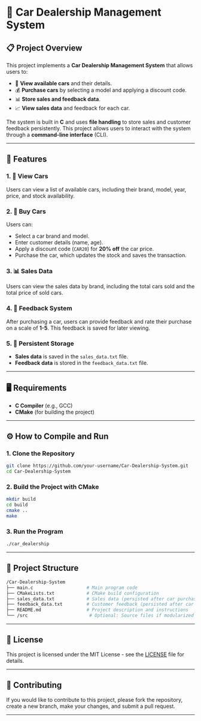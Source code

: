 # 🚗 Car Dealership Management System

## 📋 Project Overview

This project implements a **Car Dealership Management System** that allows users to:
- 🚗 **View available cars** and their details.
- 💰 **Purchase cars** by selecting a model and applying a discount code.
- 📊 **Store sales and feedback data**.
- 📈 **View sales data** and feedback for each car.

The system is built in **C** and uses **file handling** to store sales and customer feedback persistently. This project allows users to interact with the system through a **command-line interface** (CLI).

---

## 🔧 Features

### 1. **🚙 View Cars**
Users can view a list of available cars, including their brand, model, year, price, and stock availability.

### 2. **💸 Buy Cars**
Users can:
- Select a car brand and model.
- Enter customer details (name, age).
- Apply a discount code (`CAR20`) for **20% off** the car price.
- Purchase the car, which updates the stock and saves the transaction.

### 3. **📊 Sales Data**
Users can view the sales data by brand, including the total cars sold and the total price of sold cars.

### 4. **📝 Feedback System**
After purchasing a car, users can provide feedback and rate their purchase on a scale of **1-5**. This feedback is saved for later viewing.

### 5. **💾 Persistent Storage**
- **Sales data** is saved in the `sales_data.txt` file.
- **Feedback data** is stored in the `feedback_data.txt` file.

---

## 🖥️ Requirements

- **C Compiler** (e.g., GCC)
- **CMake** (for building the project)

---

## ⚙️ How to Compile and Run

### 1. Clone the Repository

```bash
git clone https://github.com/your-username/Car-Dealership-System.git
cd Car-Dealership-System
```

### 2. Build the Project with CMake

```bash
mkdir build
cd build
cmake ..
make
```

### 3. Run the Program

```bash
./car_dealership
```

---

## 📂 Project Structure

```bash
/Car-Dealership-System
├── main.c                    # Main program code
├── CMakeLists.txt            # CMake build configuration
├── sales_data.txt            # Sales data (persisted after car purchase)
├── feedback_data.txt         # Customer feedback (persisted after car purchase)
├── README.md                 # Project description and instructions
└── /src                       # Optional: Source files if modularized
```

---

## 📝 License

This project is licensed under the MIT License - see the [LICENSE](LICENSE) file for details.

---

## 🤝 Contributing

If you would like to contribute to this project, please fork the repository, create a new branch, make your changes, and submit a pull request.

---
